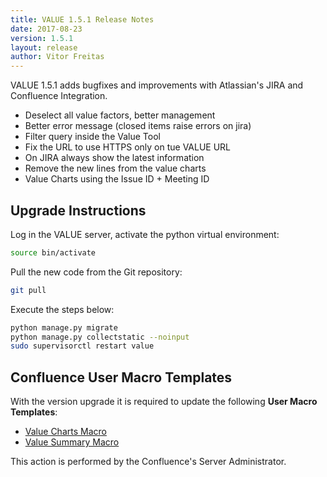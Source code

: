 ```yaml
---
title: VALUE 1.5.1 Release Notes
date: 2017-08-23
version: 1.5.1
layout: release
author: Vitor Freitas
---
```


VALUE 1.5.1 adds bugfixes and improvements with Atlassian's JIRA and Confluence Integration.

* Deselect all value factors, better management
* Better error message (closed items raise errors on jira)
* Filter query inside the Value Tool
* Fix the URL to use HTTPS only on tue VALUE URL
* On JIRA always show the latest information
* Remove the new lines from the value charts
* Value Charts using the Issue ID + Meeting ID

## Upgrade Instructions

Log in the VALUE server, activate the python virtual environment:

```bash
source bin/activate
```

Pull the new code from the Git repository:

```bash
git pull
```

Execute the steps below:

```bash
python manage.py migrate
python manage.py collectstatic --noinput
sudo supervisorctl restart value
```

## Confluence User Macro Templates

With the version upgrade it is required to update the following **User Macro Templates**:

* [Value Charts Macro](/integrations/confluence/#value-charts-macro)
* [Value Summary Macro](/integrations/confluence/#value-summary-macro)

This action is performed by the Confluence's Server Administrator.
